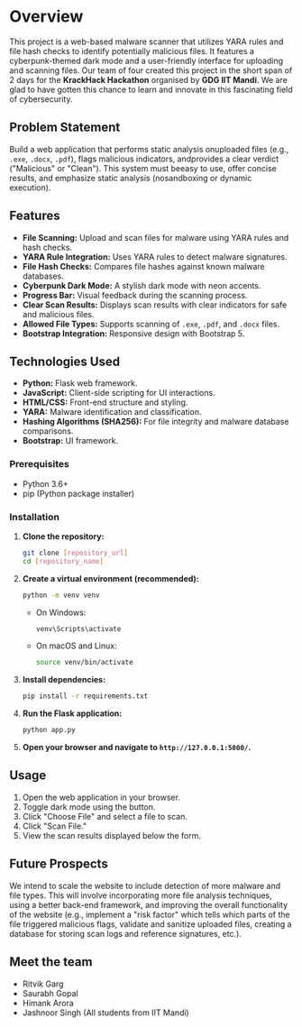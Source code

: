 # Overview

This project is a web-based malware scanner that utilizes YARA rules and file hash checks to identify potentially malicious files. It features a cyberpunk-themed dark mode and a user-friendly interface for uploading and scanning files. 
Our team of four created this project in the short span of 2 days for the **KrackHack Hackathon** organised by **GDG IIT Mandi**. We are glad to have gotten this chance to learn and innovate in this fascinating field of cybersecurity.

## Problem Statement

Build a web application that performs static analysis onuploaded files (e.g., `.exe`, `.docx`, `.pdf`), flags malicious indicators, andprovides a clear verdict ("Malicious" or "Clean"). This system must beeasy to use, offer concise results, and emphasize static analysis (nosandboxing or dynamic execution).

## Features

-   **File Scanning:** Upload and scan files for malware using YARA rules and hash checks.
-   **YARA Rule Integration:** Uses YARA rules to detect malware signatures.
-   **File Hash Checks:** Compares file hashes against known malware databases.
-   **Cyberpunk Dark Mode:** A stylish dark mode with neon accents.
-   **Progress Bar:** Visual feedback during the scanning process.
-   **Clear Scan Results:** Displays scan results with clear indicators for safe and malicious files.
-   **Allowed File Types:** Supports scanning of `.exe`, `.pdf`, and `.docx` files.
-   **Bootstrap Integration:** Responsive design with Bootstrap 5.

## Technologies Used

-   **Python:** Flask web framework.
-   **JavaScript:** Client-side scripting for UI interactions.
-   **HTML/CSS:** Front-end structure and styling.
-   **YARA:** Malware identification and classification.
-   **Hashing Algorithms (SHA256):** For file integrity and malware database comparisons.
-   **Bootstrap:** UI framework.

### Prerequisites

-   Python 3.6+
-   pip (Python package installer)

### Installation

1.  **Clone the repository:**

    ```bash
    git clone [repository_url]
    cd [repository_name]
    ```

2.  **Create a virtual environment (recommended):**

    ```bash
    python -m venv venv
    ```

    -   On Windows:

        ```bash
        venv\Scripts\activate
        ```

    -   On macOS and Linux:

        ```bash
        source venv/bin/activate
        ```

3.  **Install dependencies:**

    ```bash
    pip install -r requirements.txt
    ```

4.  **Run the Flask application:**

    ```bash
    python app.py
    ```

5.  **Open your browser and navigate to `http://127.0.0.1:5000/`.**

## Usage

1.  Open the web application in your browser.
2.  Toggle dark mode using the button.
3.  Click "Choose File" and select a file to scan.
4.  Click "Scan File."
5.  View the scan results displayed below the form.

## Future Prospects

We intend to scale the website to include detection of more malware and file types. This will involve incorporating more file analysis techniques, using a better back-end framework, and improving the overall functionality of the website (e.g., implement a "risk factor" which tells which parts of the file triggered malicious flags, validate and sanitize uploaded files, creating a database for storing scan logs and reference signatures, etc.). 

## Meet the team
- Ritvik Garg
- Saurabh Gopal
- Himank Arora
- Jashnoor Singh
  (All students from IIT Mandi)
